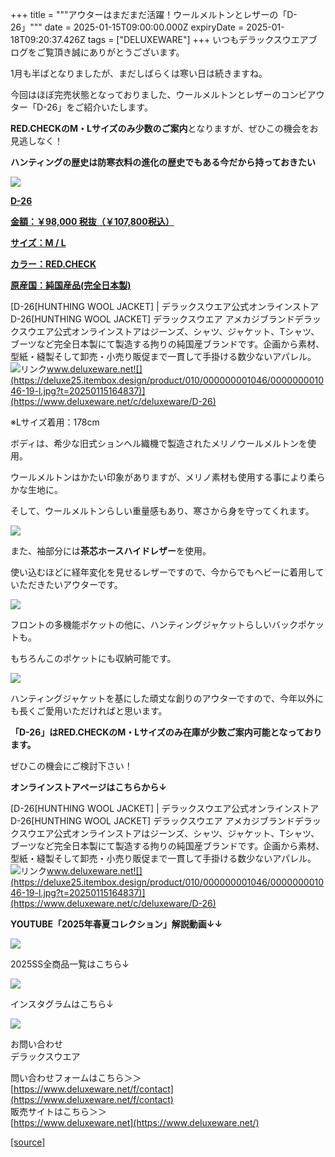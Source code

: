 +++
title = """アウターはまだまだ活躍！ウールメルトンとレザーの「D-26」"""
date = 2025-01-15T09:00:00.000Z
expiryDate = 2025-01-18T09:20:37.426Z
tags = ["DELUXEWARE"]
+++
いつもデラックスウエアブログをご覧頂き誠にありがとうございます。

1月も半ばとなりましたが、まだしばらくは寒い日は続きますね。

今回はほぼ完売状態となっておりました、ウールメルトンとレザーのコンビアウター「D-26」をご紹介いたします。

**RED.CHECKのM・Lサイズのみ少数のご案内**となりますが、ぜひこの機会をお見逃しなく！

**ハンティングの歴史は防寒衣料の進化の歴史でもある今だから持っておきたい**

[![](https://stat.ameba.jp/user_images/20250115/17/deluxeware/8e/6e/j/o0800100015533482051.jpg)](https://www.deluxeware.net/c/deluxeware/D-26)

**[D-26](https://www.deluxeware.net/c/deluxeware/D-26)**

**[金額：￥98,000 税抜（￥107,800税込）](https://www.deluxeware.net/c/deluxeware/D-26)**

**[サイズ：M / L](https://www.deluxeware.net/c/deluxeware/D-26)**

**[カラー：RED.CHECK](https://www.deluxeware.net/c/deluxeware/D-26)**

**[原産国：純国産品(完全日本製)](https://www.deluxeware.net/c/deluxeware/D-26)**

[D-26\[HUNTHING WOOL JACKET\] | デラックスウエア公式オンラインストアD-26\[HUNTHING WOOL JACKET\] デラックスウエア アメカジブランドデラックスウエア公式オンラインストアはジーンズ、シャツ、ジャケット、Tシャツ、ブーツなど完全日本製にて製造する拘りの純国産ブランドです。企画から素材、型紙・縫製そして卸売・小売り販促まで一貫して手掛ける数少ないアパレル。![リンク](https://c.stat100.ameba.jp/ameblo/symbols/v3.20.0/svg/gray/editor_link.svg)www.deluxeware.net![](https://deluxe25.itembox.design/product/010/000000001046/000000001046-19-l.jpg?t=20250115164837)](https://www.deluxeware.net/c/deluxeware/D-26)

※Lサイズ着用：178cm

ボディは、希少な旧式ションヘル織機で製造されたメリノウールメルトンを使用。

ウールメルトンはかたい印象がありますが、メリノ素材も使用する事により柔らかな生地に。

そして、ウールメルトンらしい重量感もあり、寒さから身を守ってくれます。

[![](https://stat.ameba.jp/user_images/20250115/17/deluxeware/16/03/j/o0800100015533482053.jpg)](https://stat.ameba.jp/user_images/20250115/17/deluxeware/16/03/j/o0800100015533482053.jpg)

また、袖部分には**茶芯ホースハイドレザー**を使用。

使い込むほどに経年変化を見せるレザーですので、今からでもヘビーに着用していただきたいアウターです。

[![](https://stat.ameba.jp/user_images/20250115/17/deluxeware/1e/c0/j/o0800100015533482057.jpg)](https://stat.ameba.jp/user_images/20250115/17/deluxeware/1e/c0/j/o0800100015533482057.jpg)

フロントの多機能ポケットの他に、ハンティングジャケットらしいバックポケットも。

もちろんこのポケットにも収納可能です。

[![](https://stat.ameba.jp/user_images/20250115/17/deluxeware/44/e4/j/o0800100015533482055.jpg)](https://stat.ameba.jp/user_images/20250115/17/deluxeware/44/e4/j/o0800100015533482055.jpg)

ハンティングジャケットを基にした頑丈な創りのアウターですので、今年以外にも長くご愛用いただければと思います。

**「D-26」はRED.CHECKのM・Lサイズのみ在庫が少数ご案内可能となっております。**

ぜひこの機会にご検討下さい！

**オンラインストアページはこちらから↓**

[D-26\[HUNTHING WOOL JACKET\] | デラックスウエア公式オンラインストアD-26\[HUNTHING WOOL JACKET\] デラックスウエア アメカジブランドデラックスウエア公式オンラインストアはジーンズ、シャツ、ジャケット、Tシャツ、ブーツなど完全日本製にて製造する拘りの純国産ブランドです。企画から素材、型紙・縫製そして卸売・小売り販促まで一貫して手掛ける数少ないアパレル。![リンク](https://c.stat100.ameba.jp/ameblo/symbols/v3.20.0/svg/gray/editor_link.svg)www.deluxeware.net![](https://deluxe25.itembox.design/product/010/000000001046/000000001046-19-l.jpg?t=20250115164837)](https://www.deluxeware.net/c/deluxeware/D-26)

**YOUTUBE「2025年春夏コレクション」解説動画↓↓**

**[![](https://stat.ameba.jp/user_images/20250108/16/deluxeware/ac/cf/j/o1200050015530951038.jpg?caw=800)](https://www.youtube.com/playlist?list=PLmcuUjZ67rhnclr762_W-zDg7FyyrNvqF)**

2025SS全商品一覧はこちら↓

[![](https://stat.ameba.jp/user_images/20250114/17/deluxeware/cf/2d/j/o1200050015533133265.jpg?caw=800)](https://www.deluxeware.net/c/2025SSreserve)

インスタグラムはこちら↓

[![](https://stat.ameba.jp/user_images/20240315/15/deluxeware/04/7f/j/o0800026015413271803.jpg?caw=800)](https://www.instagram.com/deluxeware/?hl=ja)

お問い合わせ  
デラックスウエア

問い合わせフォームはこちら＞＞  
[https://www.deluxeware.net/f/contact](https://www.deluxeware.net/f/contact)  
販売サイトはこちら＞＞  
[https://www.deluxeware.net](https://www.deluxeware.net/)

[[source]](https://ameblo.jp/deluxeware/entry-12882569139.html)
